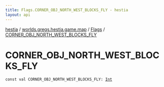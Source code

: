 ```yaml
---
title: Flags.CORNER_OBJ_NORTH_WEST_BLOCKS_FLY - hestia
layout: api
---
```


<div class='api-docs-breadcrumbs'><a href="../../index.html">hestia</a> / <a href="../index.html">worlds.gregs.hestia.game.map</a> / <a href="index.html">Flags</a> / <a href="./-c-o-r-n-e-r_-o-b-j_-n-o-r-t-h_-w-e-s-t_-b-l-o-c-k-s_-f-l-y.html">CORNER_OBJ_NORTH_WEST_BLOCKS_FLY</a></div>

# CORNER_OBJ_NORTH_WEST_BLOCKS_FLY

<div class="signature"><code><span class="keyword">const</span> <span class="keyword">val </span><span class="identifier">CORNER_OBJ_NORTH_WEST_BLOCKS_FLY</span><span class="symbol">: </span><a href="https://kotlinlang.org/api/latest/jvm/stdlib/kotlin/-int/index.html"><span class="identifier">Int</span></a></code></div>
